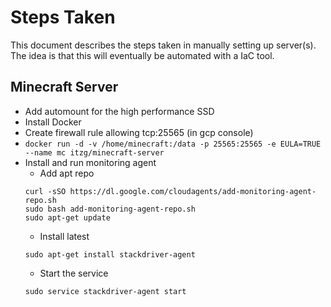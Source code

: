 # Steps Taken
This document describes the steps taken in manually setting up server(s). The idea is that this will eventually be automated with a IaC tool.

## Minecraft Server
- Add automount for the high performance SSD
- Install Docker
- Create firewall rule allowing tcp:25565 (in gcp console)
- ```docker run -d -v /home/minecraft:/data -p 25565:25565 -e EULA=TRUE --name mc itzg/minecraft-server```
- Install and run monitoring agent 
    - Add apt repo 
    ```
    curl -sSO https://dl.google.com/cloudagents/add-monitoring-agent-repo.sh
    sudo bash add-monitoring-agent-repo.sh
    sudo apt-get update
    ```
    - Install latest
    ```
    sudo apt-get install stackdriver-agent
    ```
    - Start the service
    ```
    sudo service stackdriver-agent start
    ```
